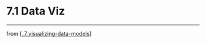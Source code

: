 # 7.1 Data Viz

---
from [[_7_visualizing-data-models]]

[//begin]: # "Autogenerated link references for markdown compatibility"
[_7_visualizing-data-models]: ../_7_visualizing-data-models.md "Viz Data & Models"
[//end]: # "Autogenerated link references"